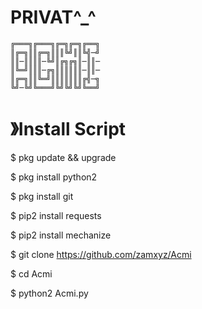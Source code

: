 # PRIVAT^_^


    ╔═══╗╔═══╗╔═╗╔═╗╔══╗
    ║╔═╗║║╔═╗║║║╚╝║║╚╣─╝
    ║║─║║║║─╚╝║╔╗╔╗║─║║─
    ║╚═╝║║║─╔╗║║║║║║─║║─
    ║╔═╗║║╚═╝║║║║║║║╔╣─╗
    ╚╝─╚╝╚═══╝╚╝╚╝╚╝╚══╝

#  》Install Script

$ pkg update && upgrade

$ pkg install python2

$ pkg install git

$ pip2 install requests

$ pip2 install mechanize

$ git clone https://github.com/zamxyz/Acmi

$ cd Acmi

$ python2 Acmi.py
